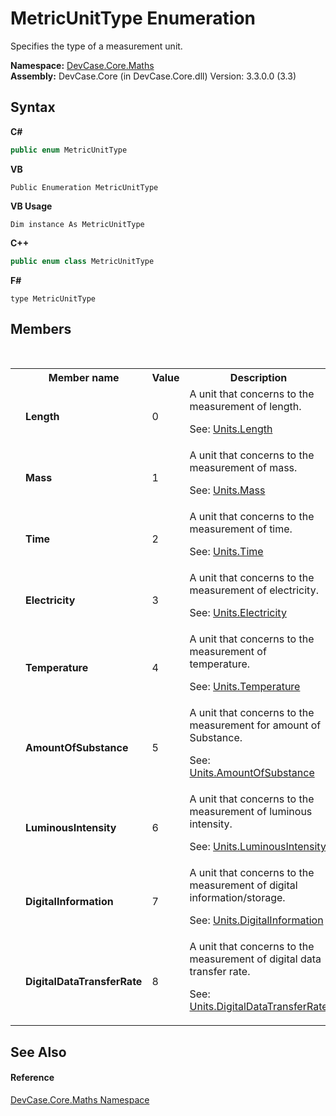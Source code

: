 # MetricUnitType Enumeration
 

Specifies the type of a measurement unit.

**Namespace:**&nbsp;<a href="N_DevCase_Core_Maths">DevCase.Core.Maths</a><br />**Assembly:**&nbsp;DevCase.Core (in DevCase.Core.dll) Version: 3.3.0.0 (3.3)

## Syntax

**C#**<br />
``` C#
public enum MetricUnitType
```

**VB**<br />
``` VB
Public Enumeration MetricUnitType
```

**VB Usage**<br />
``` VB Usage
Dim instance As MetricUnitType
```

**C++**<br />
``` C++
public enum class MetricUnitType
```

**F#**<br />
``` F#
type MetricUnitType
```


## Members
&nbsp;<table><tr><th></th><th>Member name</th><th>Value</th><th>Description</th></tr><tr><td /><td target="F:DevCase.Core.Maths.MetricUnitType.Length">**Length**</td><td>0</td><td>A unit that concerns to the measurement of length. 

 See: <a href="T_DevCase_Core_Maths_Tools_Units_Length">Units.Length</a></td></tr><tr><td /><td target="F:DevCase.Core.Maths.MetricUnitType.Mass">**Mass**</td><td>1</td><td>A unit that concerns to the measurement of mass. 

 See: <a href="T_DevCase_Core_Maths_Tools_Units_Mass">Units.Mass</a></td></tr><tr><td /><td target="F:DevCase.Core.Maths.MetricUnitType.Time">**Time**</td><td>2</td><td>A unit that concerns to the measurement of time. 

 See: <a href="T_DevCase_Core_Maths_Tools_Units_Time">Units.Time</a></td></tr><tr><td /><td target="F:DevCase.Core.Maths.MetricUnitType.Electricity">**Electricity**</td><td>3</td><td>A unit that concerns to the measurement of electricity. 

 See: <a href="T_DevCase_Core_Maths_Tools_Units_Electricity">Units.Electricity</a></td></tr><tr><td /><td target="F:DevCase.Core.Maths.MetricUnitType.Temperature">**Temperature**</td><td>4</td><td>A unit that concerns to the measurement of temperature. 

 See: <a href="T_DevCase_Core_Maths_Tools_Units_Temperature">Units.Temperature</a></td></tr><tr><td /><td target="F:DevCase.Core.Maths.MetricUnitType.AmountOfSubstance">**AmountOfSubstance**</td><td>5</td><td>A unit that concerns to the measurement for amount of Substance. 

 See: <a href="T_DevCase_Core_Maths_Tools_Units_AmountOfSubstance">Units.AmountOfSubstance</a></td></tr><tr><td /><td target="F:DevCase.Core.Maths.MetricUnitType.LuminousIntensity">**LuminousIntensity**</td><td>6</td><td>A unit that concerns to the measurement of luminous intensity. 

 See: <a href="T_DevCase_Core_Maths_Tools_Units_LuminousIntensity">Units.LuminousIntensity</a></td></tr><tr><td /><td target="F:DevCase.Core.Maths.MetricUnitType.DigitalInformation">**DigitalInformation**</td><td>7</td><td>A unit that concerns to the measurement of digital information/storage. 

 See: <a href="T_DevCase_Core_Maths_Tools_Units_DigitalInformation">Units.DigitalInformation</a></td></tr><tr><td /><td target="F:DevCase.Core.Maths.MetricUnitType.DigitalDataTransferRate">**DigitalDataTransferRate**</td><td>8</td><td>A unit that concerns to the measurement of digital data transfer rate. 

 See: <a href="T_DevCase_Core_Maths_Tools_Units_DigitalDataTransferRate">Units.DigitalDataTransferRate</a></td></tr></table>

## See Also


#### Reference
<a href="N_DevCase_Core_Maths">DevCase.Core.Maths Namespace</a><br />